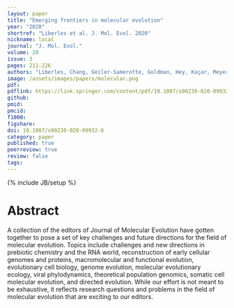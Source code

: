 ```yaml
---
layout: paper
title: "Emerging frontiers in molecular evolution"
year: "2020"
shortref: "Liberles et al. J. Mol. Evol. 2020"
nickname: local
journal: "J. Mol. Evol."
volume: 28
issue: 3
pages: 211-226
authors: "Liberles, Chang, Geiler-Samerotte, Goldman, Hey, Kaçar, Meyer, Murphy, Posada, Storfer"
image: /assets/images/papers/molecular.png
pdf: 
pdflink: https://link.springer.com/content/pdf/10.1007/s00239-020-09932-6.pdf
github: 
pmid: 
pmcid: 
f1000: 
figshare: 
doi: 10.1007/s00239-020-09932-6
category: paper
published: true
peerreview: true
review: false
tags: 
---
```

{% include JB/setup %}

# Abstract 

A collection of the editors of Journal of Molecular Evolution have gotten together to pose a set of key challenges and future directions for the field of molecular evolution. Topics include challenges and new directions in prebiotic chemistry and the RNA world, reconstruction of early cellular genomes and proteins, macromolecular and functional evolution, evolutionary cell biology, genome evolution, molecular evolutionary ecology, viral phylodynamics, theoretical population genomics, somatic cell molecular evolution, and directed evolution. While our effort is not meant to be exhaustive, it reflects research questions and problems in the field of molecular evolution that are exciting to our editors.